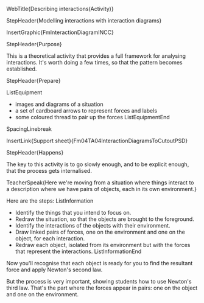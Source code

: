 WebTitle{Describing interactions(Activity)}

StepHeader{Modelling interactions with interaction diagrams}

InsertGraphic{FmInteractionDiagramINCC}

StepHeader{Purpose}

This is a theoretical activity that provides a full framework for analysing interactions. It's worth doing a few times, so that the pattern becomes established.

StepHeader{Prepare}

ListEquipment
- images and diagrams of a situation
- a set of cardboard arrows to represent forces and labels
- some coloured thread to pair up the forces
ListEquipmentEnd

SpacingLinebreak

InsertLink{Support sheet}{Fm04TA04InteractionDiagramsToCutoutPSD}

StepHeader{Happens}

The key to this activity is to go slowly enough, and to be explicit enough, that the process gets internalised.

TeacherSpeak{Here we're moving from a situation where things interact to a description where we have pairs of objects, each in its own environment.}

Here are the steps:
ListInformation
- Identify the things that you intend to focus on.
- Redraw the situation, so that the objects are brought to the foreground.
- Identify the interactions of the objects with their environment.
- Draw linked pairs of forces, one on the environment and one on the object, for each interaction.
- Redraw each object, isolated from its environment but with the forces that represent the interactions.
ListInformationEnd

Now you'll recognise that each object is ready for you to find the resultant force and apply Newton's second law.

But the process is very important, showing students how to use Newton's third law. That's the part where the forces appear in pairs: one on the object and one on the environment.


